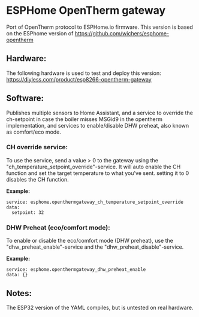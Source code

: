 # ESPHome OpenTherm gateway
Port of OpenTherm protocol to ESPHome.io firmware. This version is based on the ESPhome version of https://github.com/wichers/esphome-opentherm

## Hardware:
The following hardware is used to test and deploy this version:
https://diyless.com/product/esp8266-opentherm-gateway

## Software:
Publishes multiple sensors to Home Assistant, and a service to override the ch-setpoint in case the boiler misses MSGid9 in the opentherm implementation, and services to enable/disable DHW preheat, also known as comfort/eco mode.

### CH override service:
To use the service, send a value > 0 to the gateway using the "ch_temperature_setpoint_override"-service. It will auto enable the CH function and set the target temperature to what you've sent. setting it to 0 disables the CH function.

**Example:**
```
service: esphome.openthermgateway_ch_temperature_setpoint_override
data:
  setpoint: 32
```

### DHW Preheat (eco/comfort mode):
To enable or disable the eco/comfort mode (DHW preheat), use the "dhw_preheat_enable"-service and the "dhw_preheat_disable"-service.

**Example:**
```
service: esphome.openthermgateway_dhw_preheat_enable
data: {}
```
  
## Notes:
The ESP32 version of the YAML compiles, but is untested on real hardware.

